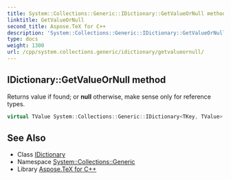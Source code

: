```yaml
---
title: System::Collections::Generic::IDictionary::GetValueOrNull method
linktitle: GetValueOrNull
second_title: Aspose.TeX for C++
description: 'System::Collections::Generic::IDictionary::GetValueOrNull method. Returns value if found; or null otherwise, make sense only for reference types in C++.'
type: docs
weight: 1300
url: /cpp/system.collections.generic/idictionary/getvalueornull/
---
```

## IDictionary::GetValueOrNull method


Returns value if found; or **null** otherwise, make sense only for reference types.

```cpp
virtual TValue System::Collections::Generic::IDictionary<TKey, TValue>::GetValueOrNull(const TKey &key) const
```

## See Also

* Class [IDictionary](../)
* Namespace [System::Collections::Generic](../../)
* Library [Aspose.TeX for C++](../../../)
